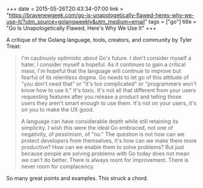 +++
date = 2015-05-26T20:43:34-07:00
link = "https://bravenewgeek.com/go-is-unapologetically-flawed-heres-why-we-use-it/?utm_source=golangweekly&utm_medium=email"
tags = ["go"]
title = "Go Is Unapologetically Flawed, Here's Why We Use It"
+++

A critique of the Golang language, tools, creators, and community by Tyler Treat:

>I'm cautiously optimistic about Go's future. I don't consider myself a hater, I consider myself a hopeful. As it continues to gain a critical mass, I'm hopeful that the language will continue to improve but fearful of its relentless dogma. Go needs to let go of this attitude of "you don't need that" or "it's too complicated" or "programmers won't know how to use it." It's toxic. It's not all that different from your users requesting features after you release a product and telling those users they aren't smart enough to use them. It's not on your users, it's on you to make the UX good.
>
>A language can have considerable depth while still retaining its simplicity. I wish this were the ideal Go embraced, not one of negativity, of pessimism, of "no." The question is not how can we protect developers from themselves, it's how can we make them more productive? How can we enable them to solve problems? But just because people are solving problems with Go today does not mean we can't do better. There is always room for improvement. There is never room for complacency.

So many great points and examples. This struck a chord.
